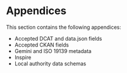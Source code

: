 # Appendices

This section contains the following appendices:

* Accepted DCAT and data.json fields
* Accepted CKAN fields
* Gemini and ISO 19139 metadata
* Inspire
* Local authority data schemas
